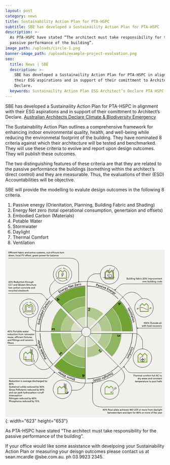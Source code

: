 ```yaml
---
layout: post
category: news
title: Sustainability Action Plan for PTA-HSPC
subtitle: SBE has developed a Sustainaility Action Plan for PTA-HSPC
description: >-
  As PTA-HSPC have stated “The architect must take responsibility for the
  passive performance of the building”.
image_path: /uploads/circle-1.png
banner-image_path: /uploads/example-project-evaluation.png
seo:
  title: News | SBE
  description: >-
    SBE has developed a Sustainaility Action Plan for PTA-HSPC in alignment with
    their ESG aspirations and in support of their comittment to Architect’s
    Declare.
  keywords: Sustainaility Action Plan ESG Architect’s Declare PTA HSPC.
---
```

SBE has developed a Sustainaility Action Plan for PTA-HSPC in alignment with their ESG aspirations and in support of their comittment to Architect’s Declare. [Australian Architects Declare Climate & Biodiversity Emergency](https://architectsdeclare.com.au/)

The Sustainability Action Plan outlines a comprehensive framework for enhancing indoor environmental quality, health, and well-being while reducing the environmetal footprint of the building. They have nominated 8 criteria against which their architecture will be tested and benchmarked. They will use these criteria to evolve and report upon design outcomes. They will publish these outcomes.

The two distinguishing features of these criteria are that they are related to the passive performance the buildings (something within the architect’s direct control) and they are measurable. Thus, the evaluations of their (ESD) Accountabilities will be objective.

SBE will provide the modelling to evalute design outcomes in the following 8 criteria.

1. Passive energy (Orienitation, Planning, Building Fabric and Shading)
2. Energy Net zero (total operational consumption, genertaion and offsets)
3. Embodied Carbon (Materials)
4. Potable Water
5. Stormwater
6. Daylight
7. Thermal Comfort
8. Ventilation

![](/uploads/example-score.png "Sample Assessment"){: width="623" height="653"}

As PTA-HSPC have stated “The architect must take responsibility for the passive performance of the building”.

If your office would like some assistance with develpoing your Sustainability Action Plan or measuring your deisgn outcomes please contact us at sean.mcardle @sbe.com.au. ph 03 9923 2345.